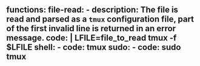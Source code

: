 functions:
  file-read:
    - description: The file is read and parsed as a `tmux` configuration file, part of the first invalid line is returned in an error message.
      code: |
        LFILE=file_to_read
        tmux -f $LFILE
  shell:
    - code: tmux
  sudo:
    - code: sudo tmux
---
